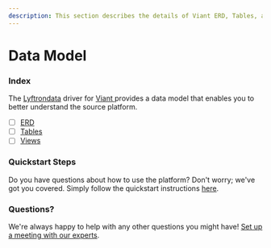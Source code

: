 ```yaml
---
description: This section describes the details of Viant ERD, Tables, and Views.
---
```


# Data Model

### Index

The  [Lyftrondata](https://www.lyftrondata.com/) driver for [Viant](https://www.lyftrondata.com/integration/viant/)[ ](https://www.lyftrondata.com/integration/viant/)provides a data model that enables you to better understand the source platform.

* [ ] [ERD](../../../marketing-analytics/viant/data-model/erd.md)
* [ ] [Tables](../../../marketing-analytics/viant/data-model/tables.md)
* [ ] [Views](../../../marketing-analytics/viant/data-model/views.md)

### Quickstart Steps

Do you have questions about how to use the platform? Don't worry; we've got you covered. Simply follow the quickstart instructions [here](../../../../quickstart-steps.md).

### Questions? <a href="#questions" id="questions"></a>

We're always happy to help with any other questions you might have! [Set up a meeting with our experts](https://www.lyftrondata.com/book-a-meeting/).

